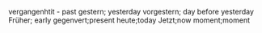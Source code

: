vergangenhtit - past
gestern; yesterday
vorgestern; day before yesterday
Früher; early
gegenvert;present
heute;today
Jetzt;now
moment;moment
